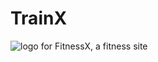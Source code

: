 # TrainX
![logo for FitnessX, a fitness site](https://github.com/user-attachments/assets/fbf501c0-9202-469f-95b2-8e46e5d2733f)
